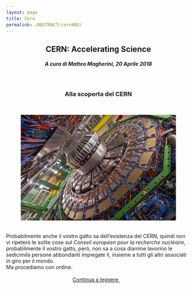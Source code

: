 ```yaml
---
layout: page
title: Cern
permalink: /ABSTRACT/cernABS/
---
```

<center>
 <h2>CERN: Accelerating Science </h2>
<h5><em> A cura di Matteo Magherini, 20 Aprile 2018 </em></h5><br>
 <h3>Alla scoperta del CERN</h3>
 <br> </center>

 <figure>
<center>
    <img src="/cern/cern.png" alt="centered image" style="max-width:100%"
    height="auto" width="500" class="responsive" >
</center>
</figure>


<br>
Probabilmente anche il vostro gatto sa dell’esistenza del CERN, quindi non vi ripeterò le solite cose sul <em>Conseil européen pour la recherche nucléaire</em>, probabilmente il vostro gatto, però, non sa a cosa diamine lavorino le sedicimila persone abbondanti impiegate lì, insieme a tutti gli altri associati in giro per il mondo.<br>
Ma procediamo con ordine.<br><br>


<center>
<a href="https://davidpelosi21.github.io/ArticoliHTML/cern/"> Continua a leggere </a> &nbsp; &nbsp;
</center>
